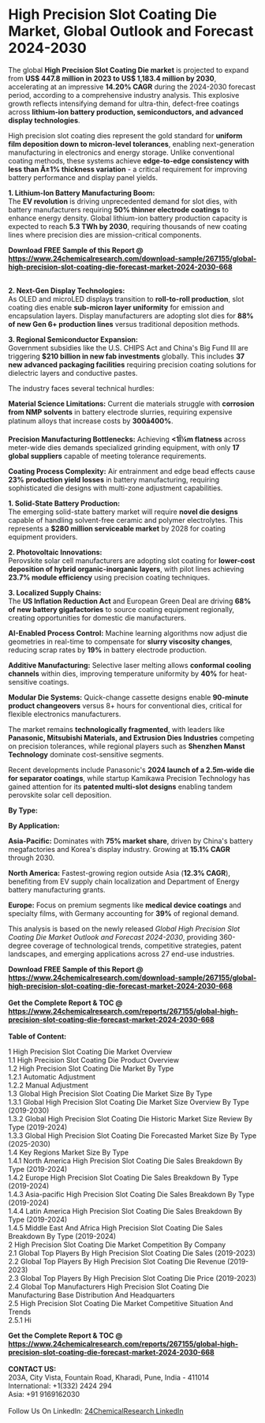<h1>High Precision Slot Coating Die Market, Global Outlook and Forecast 2024-2030</h1><p>The global <strong>High Precision Slot Coating Die market</strong> is projected to expand from <strong>US$ 447.8 million in 2023 to US$ 1,183.4 million by 2030</strong>, accelerating at an impressive <strong>14.20% CAGR</strong> during the 2024-2030 forecast period, according to a comprehensive industry analysis. This explosive growth reflects intensifying demand for ultra-thin, defect-free coatings across <strong>lithium-ion battery production, semiconductors, and advanced display technologies</strong>.</p><p>High precision slot coating dies represent the gold standard for <strong>uniform film deposition down to micron-level tolerances</strong>, enabling next-generation manufacturing in electronics and energy storage. Unlike conventional coating methods, these systems achieve <strong>edge-to-edge consistency with less than Â±1% thickness variation</strong> - a critical requirement for improving battery performance and display panel yields.</p><p><strong>1. Lithium-Ion Battery Manufacturing Boom:</strong><br>
The <strong>EV revolution</strong> is driving unprecedented demand for slot dies, with battery manufacturers requiring <strong>50% thinner electrode coatings</strong> to enhance energy density. Global lithium-ion battery production capacity is expected to reach <strong>5.3 TWh by 2030</strong>, requiring thousands of new coating lines where precision dies are mission-critical components.</p><div><b>Download FREE Sample of this Report @ 
            <a href="https://www.24chemicalresearch.com/download-sample/267155/global-high-precision-slot-coating-die-forecast-market-2024-2030-668">
            https://www.24chemicalresearch.com/download-sample/267155/global-high-precision-slot-coating-die-forecast-market-2024-2030-668</a></b></div><br><p><strong>2. Next-Gen Display Technologies:</strong><br>
As OLED and microLED displays transition to <strong>roll-to-roll production</strong>, slot coating dies enable <strong>sub-micron layer uniformity</strong> for emission and encapsulation layers. Display manufacturers are adopting slot dies for <strong>88% of new Gen 6+ production lines</strong> versus traditional deposition methods.</p><p><strong>3. Regional Semiconductor Expansion:</strong><br>
Government subsidies like the U.S. CHIPS Act and China's Big Fund III are triggering <strong>$210 billion in new fab investments</strong> globally. This includes <strong>37 new advanced packaging facilities</strong> requiring precision coating solutions for dielectric layers and conductive pastes.</p><p>The industry faces several technical hurdles:</p><p><strong>Material Science Limitations:</strong> Current die materials struggle with <strong>corrosion from NMP solvents</strong> in battery electrode slurries, requiring expensive platinum alloys that increase costs by <strong>300â400%</strong>.</p><p><strong>Precision Manufacturing Bottlenecks:</strong> Achieving <strong>&lt;1Î¼m flatness</strong> across meter-wide dies demands specialized grinding equipment, with only <strong>17 global suppliers</strong> capable of meeting tolerance requirements.</p><p><strong>Coating Process Complexity:</strong> Air entrainment and edge bead effects cause <strong>23% production yield losses</strong> in battery manufacturing, requiring sophisticated die designs with multi-zone adjustment capabilities.</p><p><strong>1. Solid-State Battery Production:</strong><br>
The emerging solid-state battery market will require <strong>novel die designs</strong> capable of handling solvent-free ceramic and polymer electrolytes. This represents a <strong>$280 million serviceable market</strong> by 2028 for coating equipment providers.</p><p><strong>2. Photovoltaic Innovations:</strong><br>
Perovskite solar cell manufacturers are adopting slot coating for <strong>lower-cost deposition of hybrid organic-inorganic layers</strong>, with pilot lines achieving <strong>23.7% module efficiency</strong> using precision coating techniques.</p><p><strong>3. Localized Supply Chains:</strong><br>
The <strong>US Inflation Reduction Act</strong> and European Green Deal are driving <strong>68% of new battery gigafactories</strong> to source coating equipment regionally, creating opportunities for domestic die manufacturers.</p><p><strong>AI-Enabled Process Control:</strong> Machine learning algorithms now adjust die geometries in real-time to compensate for <strong>slurry viscosity changes</strong>, reducing scrap rates by <strong>19%</strong> in battery electrode production.</p><p><strong>Additive Manufacturing:</strong> Selective laser melting allows <strong>conformal cooling channels</strong> within dies, improving temperature uniformity by <strong>40%</strong> for heat-sensitive coatings.</p><p><strong>Modular Die Systems:</strong> Quick-change cassette designs enable <strong>90-minute product changeovers</strong> versus 8+ hours for conventional dies, critical for flexible electronics manufacturers.</p><p>The market remains <strong>technologically fragmented</strong>, with leaders like <strong>Panasonic, Mitsubishi Materials, and Extrusion Dies Industries</strong> competing on precision tolerances, while regional players such as <strong>Shenzhen Manst Technology</strong> dominate cost-sensitive segments.</p><p>Recent developments include Panasonic's <strong>2024 launch of a 2.5m-wide die for separator coatings</strong>, while startup Kamikawa Precision Technology has gained attention for its <strong>patented multi-slot designs</strong> enabling tandem perovskite solar cell deposition.</p><p><strong>By Type:</strong></p><p><strong>By Application:</strong></p><p><strong>Asia-Pacific:</strong> Dominates with <strong>75% market share</strong>, driven by China's battery megafactories and Korea's display industry. Growing at <strong>15.1% CAGR</strong> through 2030.</p><p><strong>North America:</strong> Fastest-growing region outside Asia (<strong>12.3% CAGR</strong>), benefiting from EV supply chain localization and Department of Energy battery manufacturing grants.</p><p><strong>Europe:</strong> Focus on premium segments like <strong>medical device coatings</strong> and specialty films, with Germany accounting for <strong>39%</strong> of regional demand.</p><p>This analysis is based on the newly released <em>Global High Precision Slot Coating Die Market Outlook and Forecast 2024-2030</em>, providing 360-degree coverage of technological trends, competitive strategies, patent landscapes, and emerging applications across 27 end-use industries.</p><div><b>Download FREE Sample of this Report @ 
            <a href="https://www.24chemicalresearch.com/download-sample/267155/global-high-precision-slot-coating-die-forecast-market-2024-2030-668">
            https://www.24chemicalresearch.com/download-sample/267155/global-high-precision-slot-coating-die-forecast-market-2024-2030-668</a></b></div><br><div><b>Get the Complete Report & TOC @ 
            <a href="https://www.24chemicalresearch.com/reports/267155/global-high-precision-slot-coating-die-forecast-market-2024-2030-668">
            https://www.24chemicalresearch.com/reports/267155/global-high-precision-slot-coating-die-forecast-market-2024-2030-668</a></b></div><br>
            <b>Table of Content:</b><p>1 High Precision Slot Coating Die Market Overview<br />
1.1 High Precision Slot Coating Die Product Overview<br />
1.2 High Precision Slot Coating Die Market By Type<br />
1.2.1 Automatic Adjustment<br />
1.2.2 Manual Adjustment<br />
1.3 Global High Precision Slot Coating Die Market Size By Type<br />
1.3.1 Global High Precision Slot Coating Die Market Size Overview By Type (2019-2030)<br />
1.3.2 Global High Precision Slot Coating Die Historic Market Size Review By Type (2019-2024)<br />
1.3.3 Global High Precision Slot Coating Die Forecasted Market Size By Type (2025-2030)<br />
1.4 Key Regions Market Size By Type<br />
1.4.1 North America High Precision Slot Coating Die Sales Breakdown By Type (2019-2024)<br />
1.4.2 Europe High Precision Slot Coating Die Sales Breakdown By Type (2019-2024)<br />
1.4.3 Asia-pacific High Precision Slot Coating Die Sales Breakdown By Type (2019-2024)<br />
1.4.4 Latin America High Precision Slot Coating Die Sales Breakdown By Type (2019-2024)<br />
1.4.5 Middle East And Africa High Precision Slot Coating Die Sales Breakdown By Type (2019-2024)<br />
2 High Precision Slot Coating Die Market Competition By Company<br />
2.1 Global Top Players By High Precision Slot Coating Die Sales (2019-2023)<br />
2.2 Global Top Players By High Precision Slot Coating Die Revenue (2019-2023)<br />
2.3 Global Top Players By High Precision Slot Coating Die Price (2019-2023)<br />
2.4 Global Top Manufacturers High Precision Slot Coating Die Manufacturing Base Distribution And Headquarters<br />
2.5 High Precision Slot Coating Die Market Competitive Situation And Trends<br />
2.5.1 Hi</p><div><b>Get the Complete Report & TOC @ 
            <a href="https://www.24chemicalresearch.com/reports/267155/global-high-precision-slot-coating-die-forecast-market-2024-2030-668">
            https://www.24chemicalresearch.com/reports/267155/global-high-precision-slot-coating-die-forecast-market-2024-2030-668</a></b></div><br><b>CONTACT US:</b><br>
            203A, City Vista, Fountain Road, Kharadi, Pune, India - 411014<br>
            International: +1(332) 2424 294<br>
            Asia: +91 9169162030 <br><br>
            Follow Us On LinkedIn: <a href="https://www.linkedin.com/company/24chemicalresearch/">24ChemicalResearch LinkedIn</a>